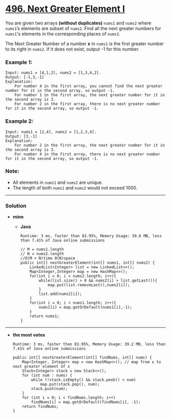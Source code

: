 # [496. Next Greater Element I](https://leetcode.com/problems/next-greater-element-i/)

You are given two arrays **(without duplicates)** `nums1` and `nums2` where `nums1`’s elements are subset of `nums2`. Find all the next greater numbers for `nums1`'s elements in the corresponding places of `nums2`.

The Next Greater Number of a number **x** in `nums1` is the first greater number to its right in `nums2`. If it does not exist, output -1 for this number.

### Example 1:
```
Input: nums1 = [4,1,2], nums2 = [1,3,4,2].
Output: [-1,3,-1]
Explanation:
    For number 4 in the first array, you cannot find the next greater number for it in the second array, so output -1.
    For number 1 in the first array, the next greater number for it in the second array is 3.
    For number 2 in the first array, there is no next greater number for it in the second array, so output -1.
```

### Example 2:
```
Input: nums1 = [2,4], nums2 = [1,2,3,4].
Output: [3,-1]
Explanation:
    For number 2 in the first array, the next greater number for it in the second array is 3.
    For number 4 in the first array, there is no next greater number for it in the second array, so output -1.
```

### Note:
* All elements in `nums1` and `nums2` are unique.
* The length of both `nums1` and `nums2` would not exceed 1000.


---



### Solution
* **mine**
  * **Java**
  
    `Runtime: 3 ms, faster than 83.95%, Memory Usage: 39.6 MB, less than 7.41% of Java online submissions`
    ```
    // M = nums1.length
    // N = nums2.length
    //O(M + N)time O(N)space
    public int[] nextGreaterElement(int[] nums1, int[] nums2) {
        LinkedList<Integer> list = new LinkedList<>();
        Map<Integer,Integer> map = new HashMap<>();
        for(int i = 0; i < nums2.length; i++){
            while(list.size() > 0 && nums2[i] > list.getLast()){
                map.put(list.removeLast(),nums2[i]);
            }
            list.add(nums2[i]);
        }
        for(int i = 0; i < nums1.length; i++){
            nums1[i] = map.getOrDefault(nums1[i],-1);
        }
        return nums1;
    }
    ```

---

* **the most votes**

  `Runtime: 3 ms, faster than 83.95%, Memory Usage: 39.2 MB, less than 7.41% of Java online submissions`
  ```
  public int[] nextGreaterElement(int[] findNums, int[] nums) {
      Map<Integer, Integer> map = new HashMap<>(); // map from x to next greater element of x
      Stack<Integer> stack = new Stack<>();
      for (int num : nums) {
          while (!stack.isEmpty() && stack.peek() < num)
              map.put(stack.pop(), num);
          stack.push(num);
      }   
      for (int i = 0; i < findNums.length; i++)
          findNums[i] = map.getOrDefault(findNums[i], -1);
      return findNums;
  }
  ```
